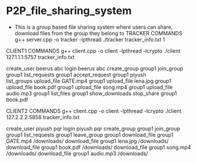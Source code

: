 # P2P_file_sharing_system
- This is a group based file sharing system where users can share, download files from the group they belong to
TRACKER COMMANDS
g++ server.cpp -o tracker -lpthread
./tracker tracker_info.txt 1



CLIENT1 COMMANDS 
g++ client.cpp -o client -lpthread -lcrypto
./client 127.1.1.1:5757 tracker_info.txt

create_user beerus abc
login beerus abc
create_group group1
join_group group1
list_requests group1
accept_request group1 piyush		
list_groups
upload_file GATE.mp4 group1
upload_file lena.jpg group1
upload_file book.pdf group1	
upload_file song.mp4 group1
upload_file audio.mp3 group1
list_files group1
show_downloads
stop_share group1 book.pdf



CLIENT2 COMMANDS 
g++ client.cpp -o client -lpthread -lcrypto
./client 127.2.2.2:5858 tracker_info.txt

create_user piyush pqr
login piyush pqr
create_group group1
join_group group1
list_requests group1
leave_group group1
download_file group1 GATE.mp4 /downloads/
download_file group1 lena.jpg /downloads/
download_file group1 book.pdf /downloads/
download_file group1 song.mp4 /downloads/
download_file group1 audio.mp3 /downloads/
